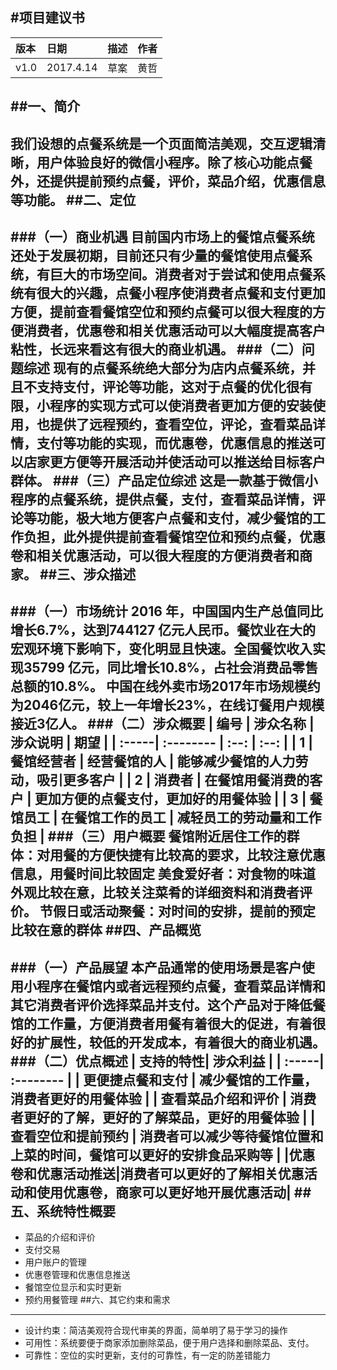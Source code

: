 #项目建议书
-------------------
| 版本      |  日期     | 描述  |  作者 |
| :-----   | :-------- | :--: | :--:  |
| v1.0     | 2017.4.14 | 草案  | 黄哲  |
##一、简介
-------------------
我们设想的点餐系统是一个页面简洁美观，交互逻辑清晰，用户体验良好的微信小程序。除了核心功能点餐外，还提供提前预约点餐，评价，菜品介绍，优惠信息等功能。
##二、定位
-------------------
###（一）商业机遇
目前国内市场上的餐馆点餐系统还处于发展初期，目前还只有少量的餐馆使用点餐系统，有巨大的市场空间。消费者对于尝试和使用点餐系统有很大的兴趣，点餐小程序使消费者点餐和支付更加方便，提前查看餐馆空位和预约点餐可以很大程度的方便消费者，优惠卷和相关优惠活动可以大幅度提高客户粘性，长远来看这有很大的商业机遇。
###（二）问题综述
现有的点餐系统绝大部分为店内点餐系统，并且不支持支付，评论等功能，这对于点餐的优化很有限，小程序的实现方式可以使消费者更加方便的安装使用，也提供了远程预约，查看空位，评论，查看菜品详情，支付等功能的实现，而优惠卷，优惠信息的推送可以店家更方便等开展活动并使活动可以推送给目标客户群体。
###（三）产品定位综述
这是一款基于微信小程序的点餐系统，提供点餐，支付，查看菜品详情，评论等功能，极大地方便客户点餐和支付，减少餐馆的工作负担，此外提供提前查看餐馆空位和预约点餐，优惠卷和相关优惠活动，可以很大程度的方便消费者和商家。
##三、涉众描述
-------------------
###（一）市场统计
2016 年，中国国内生产总值同比增长6.7%，达到744127 亿元人民币。餐饮业在大的宏观环境下影响下，变化明显且快速。全国餐饮收入实现35799 亿元，同比增长10.8%，占社会消费品零售总额的10.8%。
中国在线外卖市场2017年市场规模约为2046亿元，较上一年增长23%，在线订餐用户规模接近3亿人。
###（二）涉众概要
| 编号   |  涉众名称     | 涉众说明     |  期望 |
| :-----| :--------    | :--:        | :--: |
| 1     | 餐馆经营者     |  经营餐馆的人 | 能够减少餐馆的人力劳动，吸引更多客户  |
| 2     | 消费者        |  在餐馆用餐消费的客户 | 更加方便的点餐支付，更加好的用餐体验  |
| 3     | 餐馆员工      |  在餐馆工作的员工 | 减轻员工的劳动量和工作负担  |
###（三）用户概要
餐馆附近居住工作的群体：对用餐的方便快捷有比较高的要求，比较注意优惠信息，用餐时间比较固定
美食爱好者：对食物的味道外观比较在意，比较关注菜肴的详细资料和消费者评价。
节假日或活动聚餐：对时间的安排，提前的预定比较在意的群体
##四、产品概览
-------------------
###（一）产品展望
本产品通常的使用场景是客户使用小程序在餐馆内或者远程预约点餐，查看菜品详情和其它消费者评价选择菜品并支付。这个产品对于降低餐馆的工作量，方便消费者用餐有着很大的促进，有着很好的扩展性，较低的开发成本，有着很大的商业机遇。
###（二）优点概述
| 支持的特性|  涉众利益    | 
| :-----| :--------    | 
| 更便捷点餐和支付    | 减少餐馆的工作量，消费者更好的用餐体验     |
| 查看菜品介绍和评价     | 消费者更好的了解，更好的了解菜品，更好的用餐体验        |
| 查看空位和提前预约     | 消费者可以减少等待餐馆位置和上菜的时间，餐馆可以更好的安排食品采购等      |
|优惠卷和优惠活动推送|消费者可以更好的了解相关优惠活动和使用优惠卷，商家可以更好地开展优惠活动|
##五、系统特性概要
-------------------
- 菜品的介绍和评价
- 支付交易
- 用户账户的管理
- 优惠卷管理和优惠信息推送
- 餐馆空位显示和实时更新
- 预约用餐管理
##六、其它约束和需求
-------------------
- 设计约束：简洁美观符合现代审美的界面，简单明了易于学习的操作
- 可用性：系统要便于商家添加删除菜品，便于用户选择和删除菜品、支付。
- 可靠性：空位的实时更新，支付的可靠性，有一定的防差错能力